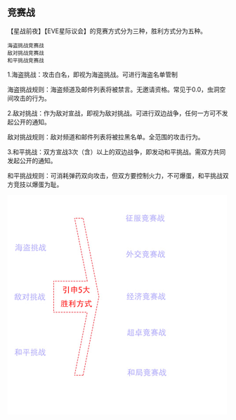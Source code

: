 竞赛战
---
【星战前夜】【EVE星际议会】的竞赛方式分为三种，胜利方式分为五种。

    海盗挑战竞赛战
    敌对挑战竞赛战
    和平挑战竞赛战

1.海盗挑战：攻击白名，即视为海盗挑战。可进行海盗名单管制

海盗挑战规则：海盗频道及邮件列表将被禁言。无邀请资格。常见于0.0，虫洞空间攻击的行为。

2.敌对挑战：作为敌对宣战，即视为敌对挑战。可进行双边战争，任何一方可不发起公开的通知。

敌对挑战规则：敌对频道和邮件列表将被拉黑名单。全范围的攻击行为。 

3.和平挑战：双方宣战3次（含）以上的双边战争，即发动和平挑战。需双方共同发起公开的通知。

和平挑战规则：可消耗弹药双向攻击，但双方要控制火力，不可爆蛋，和平挑战双方竞技以爆蛋为耻。

![竞赛胜利示意图](https://github.com/volunteerathome/vATh/blob/Develop/%E9%A1%B9%E7%9B%AE%E7%9B%AE%E5%BD%95/%E4%BC%81%E4%B8%9A%E5%B9%B3%E5%8F%B0/%E4%B8%96%E7%BA%AA%E5%A4%A9%E6%88%90/%E6%98%9F%E6%88%98%E5%89%8D%E5%A4%9C/%E6%96%B0%E6%89%8B%E6%8C%87%E5%8D%97/%E7%AB%9E%E8%B5%9B%E6%88%98/%E7%AB%9E%E8%B5%9B%E8%83%9C%E5%88%A9%E5%9B%BE.jpg)